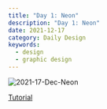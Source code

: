 ```yaml
---
title: "Day 1: Neon"
description: "Day 1: Neon"
date: 2021-12-17 
category: Daily Design
keywords: 
  - design
  - graphic design
---
```


![2021-17-Dec-Neon](https://user-images.githubusercontent.com/3475947/146663799-c69e2254-2714-40f5-9ac8-70e1828a8127.png)

[Tutorial](https://www.youtube.com/watch?v=ZargHQ-Q6Ngv)
